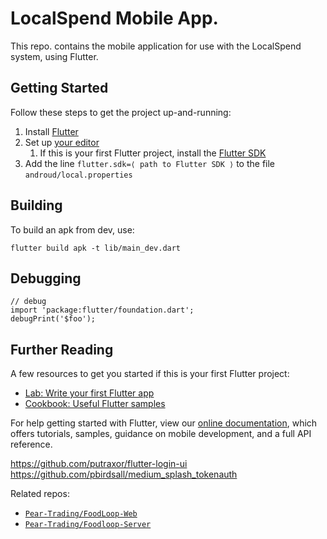 # LocalSpend Mobile App.

This repo. contains the mobile application for use with the LocalSpend system, 
using Flutter.

## Getting Started

Follow these steps to get the project up-and-running:

1. Install [Flutter](https://flutter.dev/docs/get-started/install)
1. Set up [your editor](https://flutter.dev/docs/get-started/editor)
    1. If this is your first Flutter project, install the [Flutter SDK](https://flutter.dev/docs/get-started/test-drive)
1. Add the line `flutter.sdk=⟨ path to Flutter SDK ⟩` to the file `androud/local.properties`

## Building

To build an apk from dev, use:
```
flutter build apk -t lib/main_dev.dart
```

## Debugging

```
// debug
import 'package:flutter/foundation.dart';
debugPrint('$foo');
```

## Further Reading

A few resources to get you started if this is your first Flutter project:

- [Lab: Write your first Flutter app](https://flutter.io/docs/get-started/codelab)
- [Cookbook: Useful Flutter samples](https://flutter.io/docs/cookbook)

For help getting started with Flutter, view our 
[online documentation](https://flutter.io/docs), which offers tutorials, 
samples, guidance on mobile development, and a full API reference.

https://github.com/putraxor/flutter-login-ui
https://github.com/pbirdsall/medium_splash_tokenauth

Related repos:

- [`Pear-Trading/FoodLoop-Web`](https://github.com/Pear-Trading/FoodLoop-Web)
- [`Pear-Trading/Foodloop-Server`](https://github.com/Pear-Trading/Foodloop-Server)